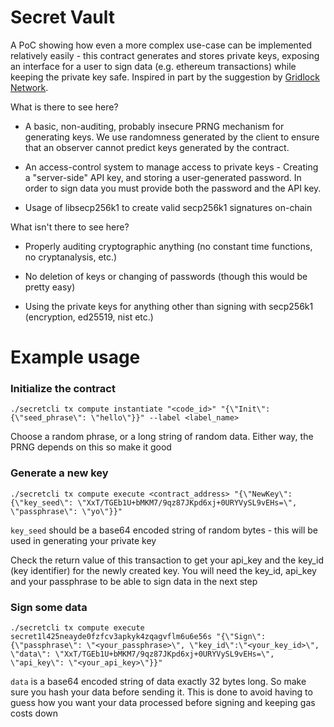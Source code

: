 # Secret Vault

A PoC showing how even a more complex use-case can be implemented relatively easily - this contract generates and stores private keys, exposing an interface for a user to sign data (e.g. ethereum transactions) while keeping the private key safe. Inspired in part by the suggestion by [Gridlock Network](https://github.com/GridlockNetwork/Whitepaper).

What is there to see here?

* A basic, non-auditing, probably insecure PRNG mechanism for generating keys. We use randomness generated by the client to ensure that an observer cannot predict keys generated by the contract.

* An access-control system to manage access to private keys - Creating a "server-side" API key, and storing a user-generated password. In order to sign data you must provide both the password and the API key. 

* Usage of libsecp256k1 to create valid secp256k1 signatures on-chain

What isn't there to see here?

* Properly auditing cryptographic anything (no constant time functions, no cryptanalysis, etc.)

* No deletion of keys or changing of passwords (though this would be pretty easy)

* Using the private keys for anything other than signing with secp256k1 (encryption, ed25519, nist etc.)

# Example usage

### Initialize the contract

```./secretcli tx compute instantiate "<code_id>" "{\"Init\": {\"seed_phrase\": \"hello\"}}" --label <label_name>```

Choose a random phrase, or a long string of random data. Either way, the PRNG depends on this so make it good


### Generate a new key
```./secretcli tx compute execute <contract_address> "{\"NewKey\": {\"key_seed\": \"XxT/TGEb1U+bMKM7/9qz87JKpd6xj+0URYVySL9vEHs=\", \"passphrase\": \"yo\"}}"```

`key_seed` should be a base64 encoded string of random bytes - this will be used in generating your private key

Check the return value of this transaction to get your api_key and the key_id (key identifier) for the newly created key. You will need the key_id, api_key and your passphrase to be able to sign data in the next step

### Sign some data
```./secretcli tx compute execute secret1l425neayde0fzfcv3apkyk4zqagvflm6u6e56s "{\"Sign\": {\"passphrase\": \"<your_passphrase>\", \"key_id\":\"<your_key_id>\", \"data\": \"XxT/TGEb1U+bMKM7/9qz87JKpd6xj+0URYVySL9vEHs=\", \"api_key\": \"<your_api_key>\"}}"```

`data` is a base64 encoded string of data exactly 32 bytes long. So make sure you hash your data before sending it. This is done to avoid having to guess how you want your data processed before signing and keeping gas costs down
